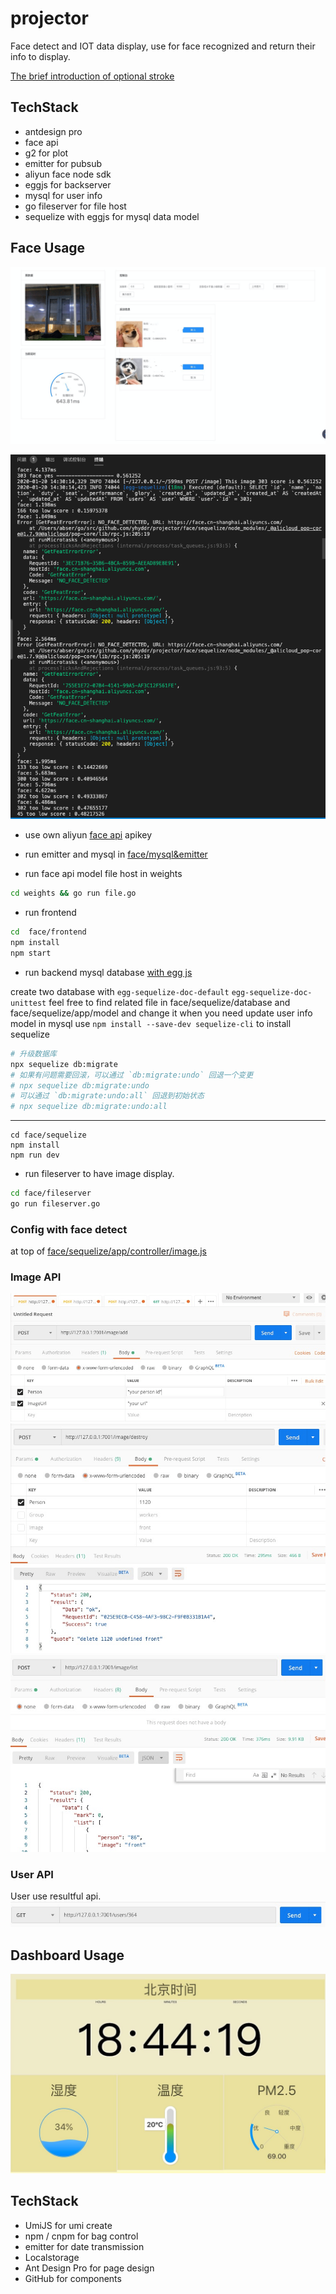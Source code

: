 # projector
Face detect and IOT data display, use for face recognized and return their info to display.

[The brief introduction of optional stroke](https://www.yuque.com/abs/homework/pt8mz7)

## TechStack 
- antdesign pro
- face api
- g2 for plot
- emitter for pubsub
- aliyun face node sdk 
- eggjs for backserver
- mysql for user info 
- go fileserver for file host
- sequelize with eggjs for mysql data model 

## Face Usage
![preview](./imageforreadme/facePreview.png)

![running](./imageforreadme/running.png)
- use own aliyun [face api](https://help.aliyun.com/document_detail/118565.html?spm=a2c4g.11186623.6.558.581f5a17vK1cli#h2-deleteface5) apikey

- run emitter and mysql in [face/mysql&emitter](https://github.com/yhyddr/projector/blob/master/face/mysql%26emitter/README.md)

- run face api model file host in weights
```bash
cd weights && go run file.go
```

- run frontend 
```bash
cd  face/frontend 
npm install
npm start
```

- run backend 
mysql database [with egg js](https://eggjs.org/zh-cn/tutorials/sequelize.html)

create two database with `egg-sequelize-doc-default` `egg-sequelize-doc-unittest` 
feel free to find related file in face/sequelize/database and face/sequelize/app/model and change it when you need update user info model in mysql
use `npm install --save-dev sequelize-cli` to install sequelize
```bash
# 升级数据库
npx sequelize db:migrate
# 如果有问题需要回滚，可以通过 `db:migrate:undo` 回退一个变更
# npx sequelize db:migrate:undo
# 可以通过 `db:migrate:undo:all` 回退到初始状态
# npx sequelize db:migrate:undo:all
```
--- 

```
cd face/sequelize 
npm install
npm run dev
```

- run fileserver to have image display.
```bash
cd face/fileserver
go run fileserver.go
```

### Config with face detect
at top of [face/sequelize/app/controller/image.js](https://github.com/yhyddr/projector/blob/master/face/sequelize/app/controller/image.js)


### Image API
![Add Image](./imageforreadme/api/addImageToAliyun.png)
![Delete Image](./imageforreadme/api/deleteImage.png)
![List Image](./imageforreadme/api/listImage.png)

### User API
User use resultful api.
![Query Info](./imageforreadme/api/queryUserInfo.png)

## Dashboard Usage
![running](./imageforreadme/dashboard.jpg)

## TechStack 
- UmiJS for umi create
- npm / cnpm for bag control
- emitter for date transmission
- Localstorage 
- Ant Design Pro for page design
- GitHub for components
